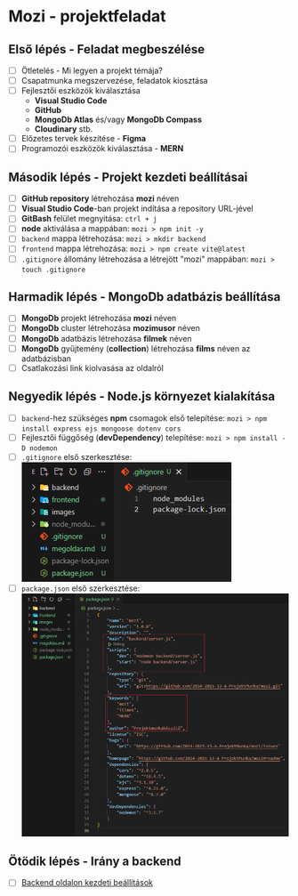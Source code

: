 # Mozi - projektfeladat

## Első lépés - Feladat megbeszélése

-   [ ] Ötletelés - Mi legyen a projekt témája?
-   [ ] Csapatmunka megszervezése, feladatok kiosztása
-   [ ] Fejlesztői eszközök kiválasztása
    -   **Visual Studio Code**
    -   **GitHub**
    -   **MongoDb Atlas** és/vagy **MongoDb Compass**
    -   **Cloudinary** stb.
-   [ ] Előzetes tervek készítése - **Figma**
-   [ ] Programozói eszközök kiválasztása - **MERN**

## Második lépés - Projekt kezdeti beállításai

-   [ ] **GitHub repository** létrehozása **mozi** néven
-   [ ] **Visual Studio Code**-ban projekt indítása a repository URL-jével
-   [ ] **GitBash** felület megnyitása: `ctrl + j`
-   [ ] **node** aktiválása a mappában: `mozi > npm init -y`
-   [ ] `backend` mappa létrehozása: `mozi > mkdir backend`
-   [ ] `frontend` mappa létrehozása: `mozi > npm create vite@latest`
-   [ ] `.gitignore` állomány létrehozása a létrejött "mozi" mappában: `mozi > touch .gitignore`

## Harmadik lépés - MongoDb adatbázis beállítása

-   [ ] **MongoDb** projekt létrehozása **mozi** néven
-   [ ] **MongoDb** cluster létrehozása **mozimusor** néven
-   [ ] **MongoDb** adatbázis létrehozása **filmek** néven
-   [ ] **MongoDb** gyűjtemény (**collection**) létrehozása **films** néven az adatbázisban
-   [ ] Csatlakozási link kiolvasása az oldalról

## Negyedik lépés - Node.js környezet kialakítása

-   [ ] `backend`-hez szükséges **npm** csomagok első telepítése: `mozi > npm install express ejs mongoose dotenv cors`
-   [ ] Fejlesztői függőség (**devDependency**) telepítése: `mozi > npm install -D nodemon`
-   [ ] `.gitignore` első szerkesztése:
        ![Első kép](/markdown/images/kep_001.png)
-   [ ] `package.json` első szerkesztése:
        ![Második kép](/markdown/images/kep_002.png)

## Ötödik lépés - Irány a backend

-   [ ] [Backend oldalon kezdeti beállítások](/markdown/backend_1.md)
